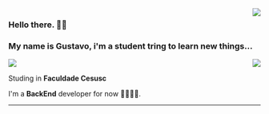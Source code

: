 <img align='right' src="https://github-readme-stats.vercel.app/api?username=BenoGustavo&show_icons=true&title_color=783c00&text_color=af552e&icon_color=783c00&bg_color=f8efd4&cache_seconds=2300">

### Hello there. 👋👋
### My name is Gustavo, i'm a student tring to learn new things...

<img src="https://img.shields.io/static/v1?label=Overview&message=BenoGustavo/&color=f8efd4&style=for-the-badge&logo=GitHub">

<a href="https://github.com/Gurupreet">
  <img align="right" src="https://github-readme-stats.vercel.app/api/top-langs/?username=BenoGustavo&theme=for-the-badge&hide_langs_below=1" />
</a>

<p>

Studing in **Faculdade Cesusc**<br/>

I'm a **BackEnd** developer for now 👨‍💻👨‍💻.


</p>
<hr>
